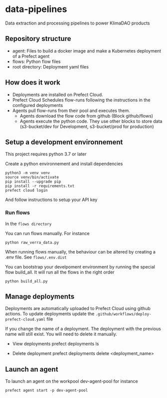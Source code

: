 # data-pipelines

Data extraction and processing pipelines to power KlimaDAO products

## Repository structure

- agent: Files to build a docker image and make a Kubernetes deployment of a Prefect agent
- flows: Python flow files
- root directory: Deployment yaml files

## How does it work

- Deployments are installed on Prefect Cloud.
- Prefect Cloud Schedules flow-runs following the instructions in the configured deployments
- Agents pull flow-runs from their pool and executes them.
  - Agents download the flow code from github (Block github/flows)
  - Agents execute the python code. They use other blocks to store data (s3-bucket/dev for Development, s3-bucket/prod for production)

## Setup a development environnement

This project requires python 3.7 or later

Create a python environnement and install dependencies

```
python3 -m venv venv
source venv/bin/activate
pip install --upgrade pip
pip install -r requirements.txt
prefect cloud login
```

And follow instructions to setup your API key

### Run flows

In the `flows directory`

You can run flows manually. For instance

`python raw_verra_data.py`

When running flows manually, the behaviour can be altered by creating a .env file. See `flows/.env.dist`

You can bootstrap your develpoment environment by running the special flow build_all. It will run all the flows in the right order

`python build_all.py`

## Manage deployments

Deployments are automatically uploaded to Prefect Cloud using github actions. To update deployments update the `.github/workflows/deploy-prefect-cloud.yaml` file

If you change the name of a deployment. The deployment with the previous name will still exist. You will need to delete it manually.

- View deployments
  prefect deployments ls

- Delete deployment
  prefect deployments delete <deployment_name>

## Launch an agent

To launch an agent on the workpool dev-agent-pool for instance

`prefect agent start -p dev-agent-pool`
